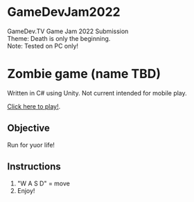 # GameDevJam2022  
GameDev.TV Game Jam 2022 Submission  
Theme: Death is only the beginning.  
Note: Tested on PC only!  

# Zombie game (name TBD)

Written in C# using Unity. Not current intended for mobile play.

[Click here to play!](https://gphorvath.github.io/GameDevJam2022/).

## Objective  
Run for yuor life!  

## Instructions  
1. "W A S D" = move  
2. Enjoy!
